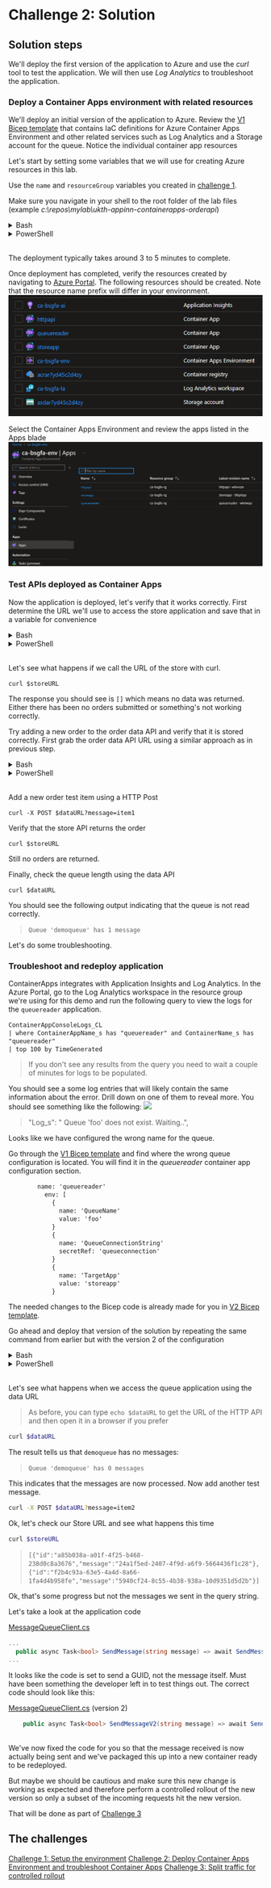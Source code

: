 # Challenge 2: Solution

## Solution steps
We'll deploy the first version of the application to Azure and use the _curl_ tool to test the application. We will then use _Log Analytics_ to troubleshoot the application.

### Deploy a Container Apps environment with related resources
We'll deploy an initial version of the application to Azure. Review the [V1 Bicep template](..\v1_template.bicep) that contains IaC definitions for Azure Container Apps Environment and other related services such as Log Analytics and a Storage account for the queue. Notice the individual container app resources 


Let's start by setting some variables that we will use for creating Azure resources in this lab.

Use the `name` and `resourceGroup`  variables you created in [challenge 1](challenge1.md). 

Make sure you navigate in your shell to the root folder of the lab files (example _c:\repos\mylab\ukth-appinn-containerapps-orderapi_)

<details>
  <summary>Bash</summary>

```bash
# Reuse the random name created in previous challenge
name = <your random name>

# Set variables for the rest of the lab
resourceGroup=${name}-rg
location=northeurope
containerAppEnv=${name}-env
logAnalytics=${name}-la
appInsights=${name}-ai
acr=${name}acr

# Deploy Bicep template.
az deployment group create \
  -g $resourceGroup \
  --template-file v1_template.bicep \
  --parameters @v1_parametersbicep.json \
  --parameters \
    ContainerApps_Environment_Name=$containerAppEnv \
    LogAnalytics_Workspace_Name=$logAnalytics \
    AppInsights_Name=$appInsights \
    Container_Registry_Name=$acr 

```

  </summary>
</details>

<details>
  <summary>PowerShell</summary>

```PowerShell
# Reuse the random name created in previous challenge
$name = <your random name>

# Set variables for the rest of the lab
$resourceGroup="$name-rg"
$location="northeurope"
$containerAppEnv="$name-env"
$logAnalytics="$name-la"
$appInsights="$name-ai"
$acr="$($name)acr"

New-AzResourceGroupDeployment -ResourceGroup $resourceGroup -Name 'v1_deployment' -TemplateFile .\v1_template.bicep -TemplateParameterFile v1_template.bicep -Location $location -ContainerApps_Environment_Name $containerAppEnv -LogAnalytics_Workspace_Name $logAnalytics -AppInsights_Name $appInsights -Container_Registry_Name $acr

```

  </summary>
</details>
<br>

The deployment typically takes around 3 to 5 minutes to complete.

Once deployment has completed, verify the resources created by navigating to [Azure Portal](https://portal.azure.com). The following resources should be created. Note that the resource name prefix will differ in your environment.
![](images/resources.png)

Select the Container Apps Environment and review the apps listed in the Apps blade
![](images/containerapps.png)


### Test APIs deployed as Container Apps
Now the application is deployed, let's verify that it works correctly. First determine the URL we'll use to access the store application and save that in a variable for convenience

<details>
  <summary>Bash</summary>

```bash
storeURL=https://storeapp.$(az containerapp env show -g $resourceGroup -n $containerAppEnv --query 'properties.defaultDomain' -o tsv)/store

```

  </summary>
</details>

<details>
  <summary>PowerShell</summary>

```PowerShell

$storeURL="https://storeapp.$((Get-AzContainerAppManagedEnv -ResourceGroupName $resourceGroup -EnvName $containerAppEnv).Id)/store"

```

  </summary>
</details>
<br>

Let's see what happens if we call the URL of the store with curl.

```shell
curl $storeURL
```

The response you should see is `[]` which means no data was returned. Either there has been no orders submitted or something's not working correctly.

Try adding a new order to the order data API and verify that it is stored correctly. First grab the order data API URL using a similar approach as in previous step.

<details>
  <summary>Bash</summary>
  
```bash
dataURL=https://httpapi.$(az containerapp env show -g $resourceGroup -n $containerAppEnv --query 'properties.defaultDomain' -o tsv)/data

```

  </summary>
</details>

<details>
  <summary>PowerShell</summary>

```PowerShell

$dataURL="https://storeapp.$((Get-AzContainerAppManagedEnv -ResourceGroupName $resourceGroup -EnvName $containerAppEnv).Id)/data"

```

  </summary>
</details>
<br>

Add a new order test item using a HTTP Post

```shell
curl -X POST $dataURL?message=item1
```
Verify that the store API returns the order

```shell
curl $storeURL
```

Still no orders are returned. 

Finally, check the queue length using the data API
```shell
curl $dataURL
```
You should see the following output indicating that the queue is not read correctly.
> `Queue 'demoqueue' has 1 message`

Let's do some troubleshooting.

### Troubleshoot and redeploy application
ContainerApps integrates with Application Insights and Log Analytics. In the Azure Portal, go to the Log Analytics workspace in the resource group we're using for this demo and run the following query to view the logs for the `queuereader` application.

```text
ContainerAppConsoleLogs_CL
| where ContainerAppName_s has "queuereader" and ContainerName_s has "queuereader"
| top 100 by TimeGenerated
```
> If you don't see any results from the query you need to wait a couple of minutes for logs to be populated.


You should see a some log entries that will likely contain the same information about the error. Drill down on one of them to reveal more. You should see something like the following:
![](images/loganalytics-queue-error.png)
> "Log_s": "      Queue 'foo' does not exist. Waiting..",

Looks like we have configured the wrong name for the queue. 

Go through the [V1 Bicep template](..\v1_template.bicep) and find where the wrong queue configuration is located.
You will find it in the _queuereader_ container app configuration section.

```bicep
        name: 'queuereader'
          env: [
            {
              name: 'QueueName'
              value: 'foo'
            }
            {
              name: 'QueueConnectionString'
              secretRef: 'queueconnection'
            }
            {
              name: 'TargetApp'
              value: 'storeapp'
            }
```

The needed changes to the Bicep code is already made for you in [V2 Bicep template](..\v1_template.bicep).

Go ahead and deploy that version of the solution by repeating the same command from earlier but with the version 2 of the configuration


<details>
  <summary>Bash</summary>

```bash

# Deploy Bicep template.
az deployment group create \
  -g $resourceGroup \
  --template-file v2_template.bicep \
  --parameters @v2_parametersbicep.json \
  --parameters \
    ContainerApps_Environment_Name=$containerAppEnv \
    LogAnalytics_Workspace_Name=$logAnalytics \
    AppInsights_Name=$appInsights \
    Container_Registry_Name=$acr 

```

  </summary>
</details>

<details>
  <summary>PowerShell</summary>

```PowerShell

New-AzResourceGroupDeployment -ResourceGroup $resourceGroup -Name 'v2_deployment' -TemplateFile .\v2_template.bicep -TemplateParameterFile v2_template.bicep -Location $location -ContainerApps_Environment_Name $containerAppEnv -LogAnalytics_Workspace_Name $logAnalytics -AppInsights_Name $appInsights -Container_Registry_Name $acr

```

  </summary>
</details>
<br>

Let's see what happens when we access the queue application using the data URL

> As before, you can type `echo $dataURL` to get the URL of the HTTP API and then open it in a browser if you prefer

``` bash
curl $dataURL
```

The result tells us that `demoqueue` has no messages:

> `Queue 'demoqueue' has 0 messages`

This indicates that the messages are now processed. Now add another test message.

```bash
curl -X POST $dataURL?message=item2
```

Ok, let's check our Store URL and see what happens this time

```bash
curl $storeURL
```

> `[{"id":"a85b038a-a01f-4f25-b468-238d0c8a3676","message":"24a1f5ed-2407-4f9d-a6f9-5664436f1c28"},{"id":"f2b4c93a-63e5-4a4d-8a66-1fa4d4b958fe","message":"5940cf24-8c55-4b38-938a-10d9351d5d2b"}]`

Ok, that's some progress but not the messages we sent in the query string. 

Let's take a look at the application code


[MessageQueueClient.cs](..\httpapiapp\MessageQueueClient.cs)

```c#
...
  public async Task<bool> SendMessage(string message) => await SendMessageToQueue(Guid.NewGuid().ToString());
...
```

It looks like the code is set to send a GUID, not the message itself. Must have been something the developer left in to test things out. The correct code should look like this:

[MessageQueueClient.cs](..\httpapiapp\MessageQueueClient.cs) (version 2)

```c#
    public async Task<bool> SendMessageV2(string message) => await SendMessageToQueue($"{Guid.NewGuid()}--{message}");
 
```
We've now fixed the code for you so that the message received is now actually being sent and we've packaged this up into a new container ready to be redeployed. 

But maybe we should be cautious and make sure this new change is working as expected and therefore perform a controlled rollout of the new version so only a subset of the incoming requests hit the new version.

That will be done as part of [Challenge 3](challenge3.md)

## The challenges

[Challenge 1: Setup the environment](challenge1.md)
[Challenge 2: Deploy Container Apps Environment and troubleshoot Container Apps](challenge2.md)
[Challenge 3: Split traffic for controlled rollout](challenge3.md)
